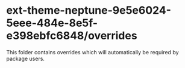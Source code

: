 # ext-theme-neptune-9e5e6024-5eee-484e-8e5f-e398ebfc6848/overrides

This folder contains overrides which will automatically be required by package users.
